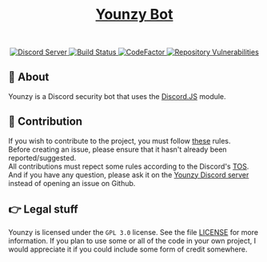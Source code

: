 <div align="center">
    <br />
        <p>
            <a href="https://discord.gg/WQC3QGD">
                <h1>Younzy Bot</h1><!--<img src="" alt="Younzy Bot" />-->
            </a>
        </p>
    <br />
    <p>
        <a href="https://discord.gg/WQC3QGD">
            <img src="https://discordapp.com/api/guilds/643930383536095245/embed.png" alt="Discord Server" />
        </a>
        <a href="https://travis-ci.com/younzy/younzy">
            <img src="https://travis-ci.com/younzy/younzy.svg" alt="Build Status" />
        </a>
        <a href="https://www.codefactor.io/repository/github/younzy/younzy">
            <img src="https://www.codefactor.io/repository/github/younzy/younzy/badge" alt="CodeFactor" />
        </a>
        <a href="https://github.com/younzy/younzy">
            <img src="https://img.shields.io/snyk/vulnerabilities/github/younzy/younzy" alt="Repository Vulnerabilities" />
        </a>
    </p>
</div>

## 📰 About

Younzy is a Discord security bot that uses the [Discord.JS](https://github.com/discordjs/discord.js/tree/stable) module.

## 📝 Contribution

If you wish to contribute to the project, you must follow [these](https://github.com/younzy/younzy/blob/master/.github/CONTRIBUTING.md) rules.  
Before creating an issue, please ensure that it hasn't already been reported/suggested.  
All contributions must repect some rules according to the Discord's [TOS](https://discordapp.com/terms).  
And if you have any question, please ask it on the [Younzy Discord server](https://discord.gg/WQC3QGD) instead of opening an issue on Github.

## 👉 Legal stuff

Younzy is licensed under the `GPL 3.0` license. See the file [LICENSE](https://github.com/younzy/younzy/blob/master/LICENSE) for more information. If you plan to use some or all of the code in your own project, I would appreciate it if you could include some form of credit somewhere.
